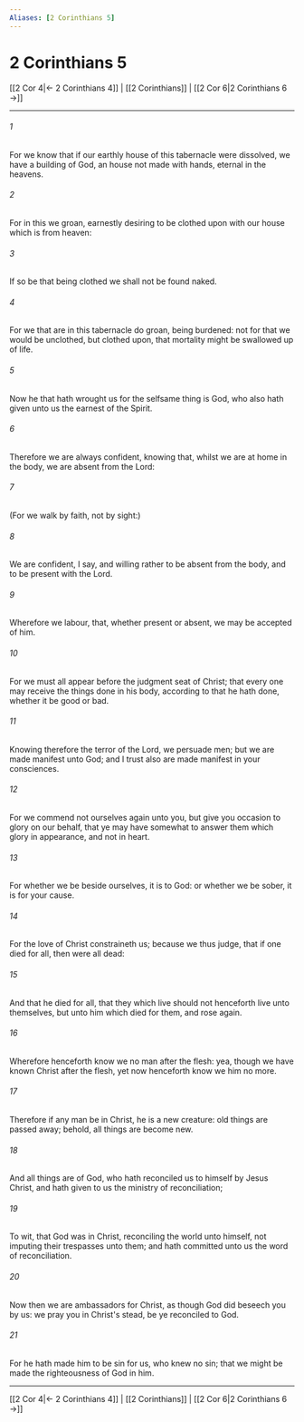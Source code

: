 ```yaml
---
Aliases: [2 Corinthians 5]
---
```

# 2 Corinthians 5

[[2 Cor 4|← 2 Corinthians 4]] | [[2 Corinthians]] | [[2 Cor 6|2 Corinthians 6 →]]
***



###### 1 
For we know that if our earthly house of this tabernacle were dissolved, we have a building of God, an house not made with hands, eternal in the heavens. 

###### 2 
For in this we groan, earnestly desiring to be clothed upon with our house which is from heaven: 

###### 3 
If so be that being clothed we shall not be found naked. 

###### 4 
For we that are in this tabernacle do groan, being burdened: not for that we would be unclothed, but clothed upon, that mortality might be swallowed up of life. 

###### 5 
Now he that hath wrought us for the selfsame thing is God, who also hath given unto us the earnest of the Spirit. 

###### 6 
Therefore we are always confident, knowing that, whilst we are at home in the body, we are absent from the Lord: 

###### 7 
(For we walk by faith, not by sight:) 

###### 8 
We are confident, I say, and willing rather to be absent from the body, and to be present with the Lord. 

###### 9 
Wherefore we labour, that, whether present or absent, we may be accepted of him. 

###### 10 
For we must all appear before the judgment seat of Christ; that every one may receive the things done in his body, according to that he hath done, whether it be good or bad. 

###### 11 
Knowing therefore the terror of the Lord, we persuade men; but we are made manifest unto God; and I trust also are made manifest in your consciences. 

###### 12 
For we commend not ourselves again unto you, but give you occasion to glory on our behalf, that ye may have somewhat to answer them which glory in appearance, and not in heart. 

###### 13 
For whether we be beside ourselves, it is to God: or whether we be sober, it is for your cause. 

###### 14 
For the love of Christ constraineth us; because we thus judge, that if one died for all, then were all dead: 

###### 15 
And that he died for all, that they which live should not henceforth live unto themselves, but unto him which died for them, and rose again. 

###### 16 
Wherefore henceforth know we no man after the flesh: yea, though we have known Christ after the flesh, yet now henceforth know we him no more. 

###### 17 
Therefore if any man be in Christ, he is a new creature: old things are passed away; behold, all things are become new. 

###### 18 
And all things are of God, who hath reconciled us to himself by Jesus Christ, and hath given to us the ministry of reconciliation; 

###### 19 
To wit, that God was in Christ, reconciling the world unto himself, not imputing their trespasses unto them; and hath committed unto us the word of reconciliation. 

###### 20 
Now then we are ambassadors for Christ, as though God did beseech you by us: we pray you in Christ's stead, be ye reconciled to God. 

###### 21 
For he hath made him to be sin for us, who knew no sin; that we might be made the righteousness of God in him.

***
[[2 Cor 4|← 2 Corinthians 4]] | [[2 Corinthians]] | [[2 Cor 6|2 Corinthians 6 →]]
